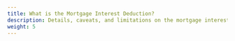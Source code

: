 ```yaml
---
title: What is the Mortgage Interest Deduction?
description: Details, caveats, and limitations on the mortgage interest deduction
weight: 5
---
```


